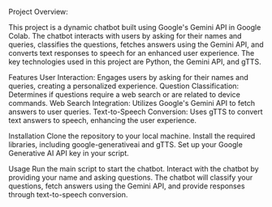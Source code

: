 Project Overview:

This project is a dynamic chatbot built using Google's Gemini API in Google Colab. The chatbot interacts with users by asking for their names and queries, classifies the questions, fetches answers using the Gemini API, and converts text responses to speech for an enhanced user experience. The key technologies used in this project are Python, the Gemini API, and gTTS.

Features
User Interaction: Engages users by asking for their names and queries, creating a personalized experience.
Question Classification: Determines if questions require a web search or are related to device commands.
Web Search Integration: Utilizes Google's Gemini API to fetch answers to user queries.
Text-to-Speech Conversion: Uses gTTS to convert text answers to speech, enhancing the user experience.

Installation
Clone the repository to your local machine.
Install the required libraries, including google-generativeai and gTTS.
Set up your Google Generative AI API key in your script.

Usage
Run the main script to start the chatbot.
Interact with the chatbot by providing your name and asking questions.
The chatbot will classify your questions, fetch answers using the Gemini API, and provide responses through text-to-speech conversion.









